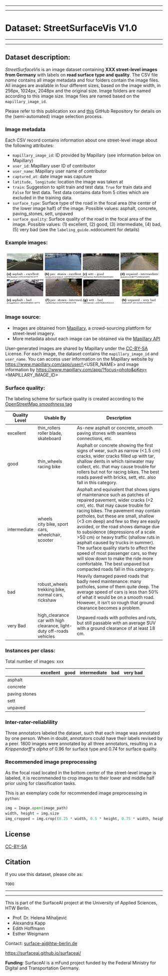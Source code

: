 -------------------------------
-------------------------------

# Dataset: StreetSurfaceVis V1.0

-------------------------------
-------------------------------


## Dataset description:

*StreetSurfaceVis* is an image dataset containing **XXX street-level images from Germany** with labels on **road surface type and quality**. The CSV file *name* contains all image metadata and four folders contain the image files. All images are available in four different sizes, based on the image width, in 256px, 1024px, 2048px and the original size.
Image folders are named according to this image size. Image files are named based on the `mapillary_image_id`.

Please refer to this publication xxx and [this](https://github.com/SurfaceAI/dataset_creation) GitHub Repository for details on the (semi-automated) image selection process.

### Image metadata

Each CSV record contains information about one street-level image about the following attributes:

- `mapillary_image_id`: ID provided by Mapillary (see information below on Mapillary)
- `user_id`: Mapillary user ID of contributor
- `user_name`: Mapillary user name of contributor
- `captured_at`: date image was caputure
- `latitude, longitude`: location the image was taken at
- `train`: Suggestion to split train and test data. `True` for train data and `False` for test data. Test data contains data from 5 cities which are excluded in the training data.
- `surface_type`: Surface type of the road in the focal area (the center of the lower image half) of the image. Possible values: asphalt, concrete, paving_stones, sett, unpaved
- `surface_quality`: Surface quality of the road in the focal area of the image. Possible values: (1) excellent, (2) good, (3) intermediate, (4) bad, (5) very bad (see the `labeling_guide.md`document for details)


### Example images: 

![Example Images](example_images.png)

### Image source:

- Images are obtained from [Mapillary]((https://www.mapillary.com/)), a crowd-sourcing plattform for street-level imagery.
- More metadata about each image can be obtained via the [Mapillary API](https://www.mapillary.com/developer/api-documentation?locale=de_DE#image) 

User-generated images are shared by Mapillary under the [CC-BY-SA](https://creativecommons.org/licenses/by-sa/4.0/) License.
For each image, the dataset contains the `mapillary_image_id` and `user_name`. 
You can access user information on the Mapillary website by https://www.mapillary.com/app/user/\<USER_NAME> 
and image information by https://www.mapillary.com/app/?focus=photo&pKey=<MAPILLARY_IMAGE_ID>

### Surface quality:

The labeling scheme for surface quality is created according to the [OpenStreetMap *smoothness* tag](https://wiki.openstreetmap.org/wiki/Key:smoothness)

| Quality Level | Usable By                        | Description                                                                                                             |
|---------------|----------------------------------|-------------------------------------------------------------------------------------------------------------------------|
| excellent     | thin_rollers<br>roller blade, skateboard | As-new asphalt or concrete, smooth paving stones with seamless connections, etc.                                         |
| good          | thin_wheels<br>racing bike      | Asphalt or concrete showing the first signs of wear, such as narrow (<1.5 cm) cracks, wider cracks filled up with tar, shallow dents in which rainwater may collect, etc. that may cause trouble for rollers but not for racing bikes. The best roads paved with bricks, sett, etc. also fall in this category. |
| intermediate  | wheels<br>city bike, sport cars, wheelchair, scooter | Asphalt and equivalent that shows signs of maintenance such as patches of repaired pavement, wider cracks (>2 cm), etc. that may cause trouble for racing bikes. The pavement may contain potholes, but these are small, shallow (<3 cm deep) and few so they are easily avoided, or the road shows damage due to subsidence (depressions of a scale >50 cm) or heavy traffic (shallow ruts in asphalt caused by trucks in summer). The surface quality starts to affect the speed of most passenger cars, so they will slow down to make the ride more comfortable. The best unpaved but compacted roads fall in this category. |
| bad           | robust_wheels<br>trekking bike, normal cars, rickshaw | Heavily damaged paved roads that badly need maintenance: many potholes, some of them quite deep. The average speed of cars is less than 50% of what it would be on a smooth road. However, it isn’t so rough that ground clearance becomes a problem. |
| very Bad      | high_clearance<br>car with high clearance, light-duty off-roads vehicles | Unpaved roads with potholes and ruts, but still passable with an average SUV with a ground clearance of at least 18 cm. |



### Instances per class:

Total number of images: xxx


|                 | excellent | good | intermediate | bad | very bad |
|-----------------|-----------|------|--------------|-----|----------|
| asphalt         |           |      |              |     |          |
| concrete        |           |      |              |     |          |
| paving stones   |           |      |              |     |          |
| sett            |           |      |              |     |          |
| unpaved         |           |      |              |     |          |




### Inter-rater-reliablility

Three annotators labeled the dataset, such that each image was annotated by one person. When in doubt, annotators could have their labels revised by a peer.
1800 images were annotated by all three annotators, resulting in a *Krippendorff's alpha* of 0.96 for surface type and 0.74 for surface quality.

### Recommended image preprocessing

As the focal road located in the bottom center of the street-level image is labeled, it is recommended to crop images to their lower and middle half prior using for classification tasks.

This is an exemplary code for recommended image preprocessing in `python`:

```python
img = Image.open(image_path)
width, height = img.size
img_cropped = img.crop((0.25 * width, 0.5 * height, 0.75 * width, height))
```


## License

[CC-BY-SA](https://creativecommons.org/licenses/by-sa/4.0/)

## Citation

If you use this dataset, please cite as: 

    TODO

-----------------------------------------------------------------------------------------------------------------------------------------------------------
-----------------------------------------------------------------------------------------------------------------------------------------------------------

This is part of the SurfaceAI project at the University of Applied Sciences, HTW Berlin.
- Prof. Dr. Helena Mihaljević
- Alexandra Kapp
- Edith Hoffmann
- Esther Weigmann

Contact: surface-ai@htw-berlin.de

https://surfaceai.github.io/surfaceai/

**Funding**: SurfaceAI is a mFund project funded by the Federal Ministry for Digital and Transportation Germany.


